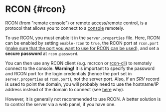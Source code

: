 # RCON {#rcon}
RCON (from "remote console") or remote access/remote control, is a protocol that allows you to connect to a [console](../general/console.md) remotely.

To use RCON, you must enable it in the `server.properties` file. Here, RCON can be enabled by setting `enable-rcon` to `true`, the RCON port at `rcon.port` ([make sure that the port you want to use for RCON can be used](../general/address-ports.md#open-port)), and set a **secure password** at `rcon.password`.

You can then use any RCON client (e.g. mcrcon or [rcon-cli](https://github.com/gorcon/rcon-cli)) to remotely connect to the console. **Warning!** It is important to specify the password and RCON port for the login credentials (hence the port set in `server.properties` at `rcon.port`), not the server port. Also, if an *SRV* record is used to point the domain, you will probably need to use the hostname/IP address instead of the domain to connect (see [here](../administration/domains.md#srv-pitfall) why).

However, it is generally not recommended to use RCON. A better solution is to control the server via a web panel, if you have one.